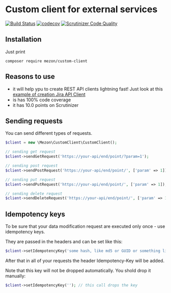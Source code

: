 # Custom client for external services
[![Build Status](https://travis-ci.com/alexdodonov/mezon-custom-client.svg?branch=master)](https://travis-ci.com/alexdodonov/mezon-custom-client) [![codecov](https://codecov.io/gh/alexdodonov/mezon-custom-client/branch/master/graph/badge.svg)](https://codecov.io/gh/alexdodonov/mezon-custom-client) [![Scrutinizer Code Quality](https://scrutinizer-ci.com/g/alexdodonov/mezon-custom-client/badges/quality-score.png?b=master)](https://scrutinizer-ci.com/g/alexdodonov/mezon-custom-client/?branch=master)

## Installation

Just print

```
composer require mezon/custom-client
```

## Reasons to use
- it will help ypu to create REST API clients lightning fast! Just look at this [example of creation Jira API Client](https://github.com/alexdodonov/mezon-jira-client)
- is has 100% code coverage
- it has 10.0 points on Scrutinizer

## Sending requests

You can send different types of requests.

```PHP
$client = new \Mezon\CustomClient\CustomClient();

// sending get request
$client->sendGetRequest('https://your-api/end/point/?param=1');

// sending post request
$client->sendPostRequest('https://your-api/end/point/', ['param' => 1]);

// sending put request
$client->sendPutRequest('https://your-api/end/point/', ['param' => 1]);

// sending delete request
$client->sendDeleteRequest('https://your-api/end/point/', ['param' => 1]);
```

## Idempotency keys

To be sure that your data modification request are executed only once - use idempotency keys.

They are passed in the headers and can be set like this:

```php
$client->setIdempotencyKey('some hash, like md5 or GUID or something like that');
```

After that in all of your requests the header Idempotency-Key will be added.

Note that this key will not be dropped automatically. You shold drop it manually:

```php
$client->setIdempotencyKey(''); // this call drops the key
```